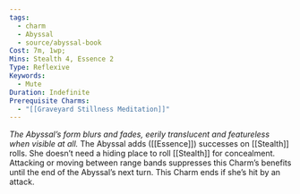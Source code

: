 ```yaml
---
tags:
  - charm
  - Abyssal
  - source/abyssal-book
Cost: 7m, 1wp; 
Mins: Stealth 4, Essence 2
Type: Reflexive
Keywords:
  - Mute
Duration: Indefinite
Prerequisite Charms:
  - "[[Graveyard Stillness Meditation]]"
---
```

*The Abyssal’s form blurs and fades, eerily translucent and featureless when visible at all.*
The Abyssal adds ([[Essence]]) successes on [[Stealth]] rolls. She doesn’t need a hiding place to roll [[Stealth]] for concealment.
Attacking or moving between range bands suppresses this Charm’s benefits until the end of the Abyssal’s next turn. This Charm ends if she’s hit by an attack.